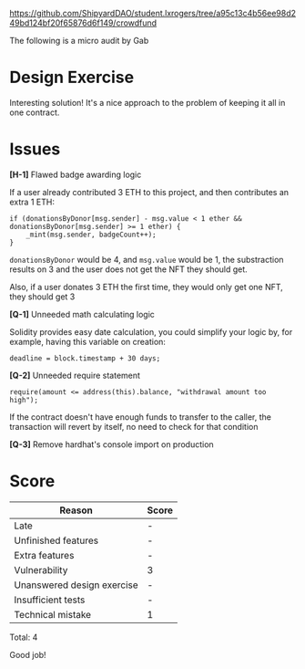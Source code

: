 https://github.com/ShipyardDAO/student.lxrogers/tree/a95c13c4b56ee98d249bd124bf20f65876d6f149/crowdfund

The following is a micro audit by Gab



# Design Exercise

Interesting solution! It's a nice approach to the problem of keeping it all in one contract.

# Issues

**[H-1]** Flawed badge awarding logic

If a user already contributed 3 ETH to this project, and then contributes an extra 1 ETH:

    if (donationsByDonor[msg.sender] - msg.value < 1 ether && donationsByDonor[msg.sender] >= 1 ether) {
        _mint(msg.sender, badgeCount++);
    }

`donationsByDonor` would be 4, and `msg.value` would be 1, the substraction results on 3 and the user does not get the NFT they should get.

Also, if a user donates 3 ETH the first time, they would only get one NFT, they should get 3

**[Q-1]** Unneeded math calculating logic

Solidity provides easy date calculation, you could simplify your logic by, for example, having this variable on creation:

`deadline = block.timestamp + 30 days;`

**[Q-2]** Unneeded require statement

    require(amount <= address(this).balance, "withdrawal amount too high");

If the contract doesn't have enough funds to transfer to the caller, the transaction will revert by itself, no need to check for that condition

**[Q-3]** Remove hardhat's console import on production

# Score

| Reason | Score |
|-|-|
| Late                       | - |
| Unfinished features        | - |
| Extra features             | - |
| Vulnerability              | 3 |
| Unanswered design exercise | - |
| Insufficient tests         | - |
| Technical mistake          | 1 |

Total: 4

Good job!

